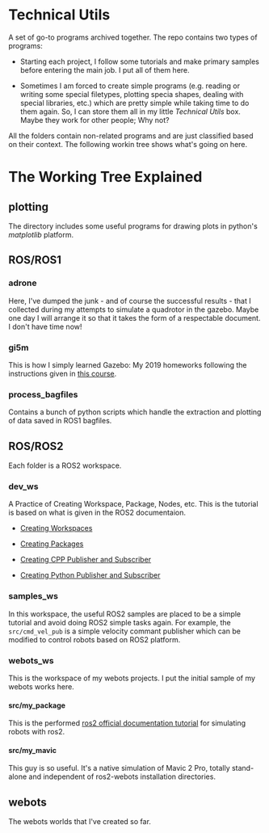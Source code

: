 # Technical Utils

A set of go-to programs archived together. The repo contains two types of programs:

* Starting each project, I follow some tutorials and make primary samples before entering the main job. I put all of them here.

* Sometimes I am forced to create simple programs (e.g. reading or writing some special filetypes, plotting specia shapes, dealing with special libraries, etc.) which are pretty simple while taking time to do them again. So, I can store them all in my little *Technical Utils* box. Maybe they work for other people; Why not?

All the folders contain non-related programs and are just classified based on their context. The following workin tree shows what's going on here.

# The Working Tree Explained

## plotting

The directory includes some useful programs for drawing plots in python's *matplotlib* platform.

## ROS/ROS1

### adrone

Here, I've dumped the junk - and of course the successful results - that I collected during my attempts to simulate a quadrotor in the gazebo. Maybe one day I will arrange it so that it takes the form of a respectable document. I don't have time now!

### gi5m

This is how I simply learned Gazebo: My 2019 homeworks following the instructions given in [this course](https://www.youtube.com/playlist?list=PLK0b4e05LnzbHiGDGTgE_FIWpOCvndtYx).

### process_bagfiles

Contains a bunch of python scripts which handle the extraction and plotting of data saved in ROS1 bagfiles.


## ROS/ROS2

Each folder is a ROS2 workspace.

### dev_ws

A Practice of Creating Workspace, Package, Nodes, etc. This is the tutorial is based on what is given in the ROS2 documentaion. 

- [Creating Workspaces](https://docs.ros.org/en/foxy/Tutorials/Beginner-Client-Libraries/Creating-A-Workspace/Creating-A-Workspace.html)

- [Creating Packages](https://docs.ros.org/en/foxy/Tutorials/Beginner-Client-Libraries/Creating-Your-First-ROS2-Package.html)

- [Creating CPP Publisher and Subscriber](https://docs.ros.org/en/foxy/Tutorials/Beginner-Client-Libraries/Writing-A-Simple-Cpp-Publisher-And-Subscriber.html)

- [Creating Python Publisher and Subscriber](https://docs.ros.org/en/foxy/Tutorials/Beginner-Client-Libraries/Writing-A-Simple-Py-Publisher-And-Subscriber.html)

### samples_ws

In this workspace, the useful ROS2 samples are placed to be a simple tutorial and avoid doing ROS2 simple tasks again. For example, the `src/cmd_vel_pub` is a simple velocity commant publisher which can be modified to control robots based on ROS2 platform.

### webots_ws

This is the workspace of my webots projects. I put the initial sample of my webots works here.

#### src/my_package

This is the performed [ros2 official documentation tutorial](https://docs.ros.org/en/foxy/Tutorials/Advanced/Simulators/Webots.html) for simulating robots with ros2. 

#### src/my_mavic

This guy is so useful. It's a native simulation of Mavic 2 Pro, totally stand-alone and independent of ros2-webots installation directories.

## webots

The webots worlds that I've created so far.


